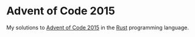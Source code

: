 # Advent of Code 2015
My solutions to [Advent of Code 2015](https://adventofcode.com/2015) in the [Rust](https://rust-lang.org) programming language.
